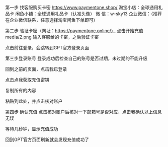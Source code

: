 第一步 找客服购买卡密
https://www.paymentone.shop/
淘宝小店：全球通用礼品卡
闲鱼小铺：全球通用礼品卡（认准头像）
微        信：w-sky13
企业微信：（推荐在企业微信联系，任意选择淘宝闲鱼下单即可）

第二步 验证卡密（网址：https://paymentone.online/）
点击开始充值
media/2.png
输入客服给的卡密，之后验证卡密

点击前往登录，会跳转到GPT官方登录页面

第三步登录账号
登录成功后检查自己的账号是否过期，未过期的不能升级

回到之前的页面，点击我已登录

点击点我获取充值密钥

复制所有的内容

粘贴到此处，并点击核对账户

第四步 确认充值
点击核对账户后核对一下邮箱号是否对应，点击我确认以上信息无误

等待几秒钟，显示充值成功

回到GPT官方页面刷新就会发现充值成功了
